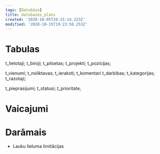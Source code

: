 ```yaml
---
tags: [Datubāze]
title: datubazes_plans
created: '2020-10-05T20:15:14.323Z'
modified: '2020-10-15T19:23:56.253Z'
---
```


# Tabulas
t_lietotaji;
t_biroji;
t_pilsetas;
t_projekti;
t_pozicijas;

t_vienumi;
t_noliktavas;
t_ieraksti;
t_komentari
t_darbibas;
t_kategorijas;
t_razotaji;

t_pieprasijumi;
t_statusi;
t_prioritate;

# Vaicajumi

# Darāmais
- Lauku lieluma limitācijas
